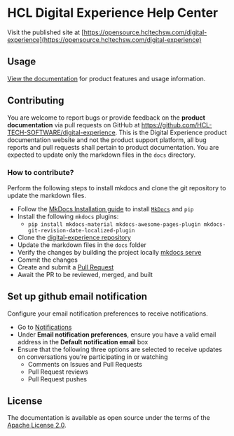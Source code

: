 # HCL Digital Experience Help Center

Visit the published site at [https://opensource.hcltechsw.com/digital-experience](https://opensource.hcltechsw.com/digital-experience)

## Usage

[View the documentation](https://opensource.hcltechsw.com/digital-experience/) for product features and usage information.

## Contributing

You are welcome to report bugs or provide feedback on the **product documentation** via pull requests on GitHub at https://github.com/HCL-TECH-SOFTWARE/digital-experience. This is the Digital Experience product documentation website and not the product support platform, all bug reports and pull requests shall pertain to product documentation. You are expected to update only the markdown files in the `docs` directory.

### How to contribute?

Perform the following steps to install mkdocs and clone the git repository to update the markdown files.

- Follow the [MkDocs Installation guide](https://www.mkdocs.org/user-guide/installation/) to install [`MkDocs`](https://www.mkdocs.org/) and `pip`
- Install the following `mkdocs` plugins:  
    -  `pip install mkdocs-material mkdocs-awesome-pages-plugin mkdocs-git-revision-date-localized-plugin`
- Clone the [digital-experience repository](https://github.com/HCL-TECH-SOFTWARE/digital-experience)
- Update the markdown files in the `docs` folder
- Verify the changes by building the project locally [mkdocs serve](https://www.mkdocs.org/getting-started/#creating-a-new-project)
- Commit the changes 
- Create and submit a [Pull Request](https://github.com/HCL-TECH-SOFTWARE/digital-experience/pulls)
- Await the PR to be reviewed, merged, and built
<!-- - Version number is increased post each build. \<MAJOR.MINOR\> versioning scheme is being followed for Volt MX documentation release. -->

## Set up github email notification
Configure your email notification preferences to receive notifications.
- Go to [Notifications](https://github.com/settings/notifications)
- Under **Email notification preferences**, ensure you have a valid email address in the **Default notification email** box
- Ensure that the following three options are selected to receive updates on conversations you’re participating in or watching
    - Comments on Issues and Pull Requests
    - Pull Request reviews
    - Pull Request pushes
    
## License

The documentation is available as open source under the terms of the [Apache License 2.0](http://www.apache.org/licenses/).
